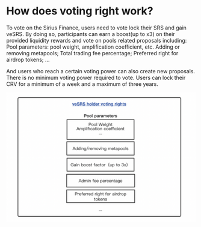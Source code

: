 # How does voting right work?

To vote on the Sirius Finance, users need to vote lock their SRS and gain veSRS. By doing so, participants can earn a boost(up to x3) on their provided liquidity rewards and vote on pools related proposals including: Pool parameters: pool weight, amplification coefficient, etc. Adding or removing metapools; Total trading fee percentage; Preferred right for airdrop tokens; …

And users who reach a certain voting power can also create new proposals. There is no minimum voting power required to vote. Users can lock their CRV for a minimum of a week and a maximum of three years.

![](<../.gitbook/assets/image (15).png>)
